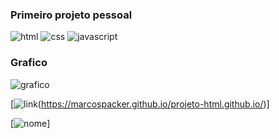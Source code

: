 ### Primeiro projeto pessoal

![html](https://img.shields.io/badge/HTML-239120?style=for-the-badge&logo=html5&logoColor=white)
![css](https://img.shields.io/badge/CSS3-1572B6?style=for-the-badge&logo=css3&logoColor=white)
![javascript](https://img.shields.io/badge/JavaScript-F7DF1E?style=for-the-badge&logo=javascript&logoColor=black)
### Grafico 
![grafico](https://github-readme-stats.vercel.app/api/top-langs/?username=marcospacker&theme=blue-green)


[![link](https://img.shields.io/website-up-down-green-red/http/monip.org.svg)(https://marcospacker.github.io/projeto-html.github.io/)]



[![nome](link)]
